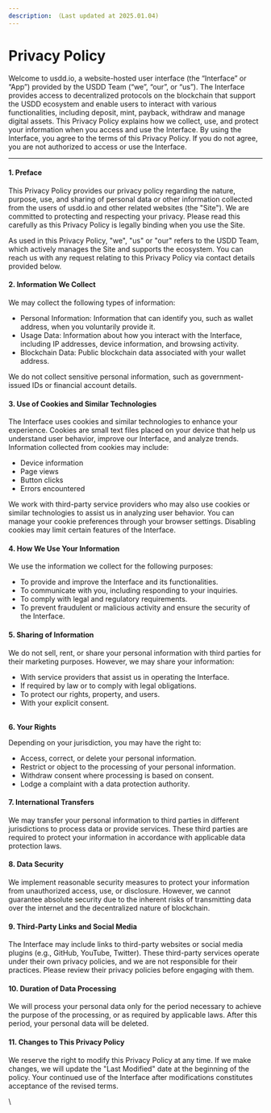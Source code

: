 ```yaml
---
description: （Last updated at 2025.01.04)
---
```


# Privacy Policy

Welcome to usdd.io, a website-hosted user interface (the “Interface” or “App”) provided by the USDD Team (“we”, “our”, or “us”). The Interface provides access to decentralized protocols on the blockchain that support the USDD ecosystem and enable users to interact with various functionalities, including deposit, mint, payback, withdraw and manage digital assets. This Privacy Policy explains how we collect, use, and protect your information when you access and use the Interface. By using the Interface, you agree to the terms of this Privacy Policy. If you do not agree, you are not authorized to access or use the Interface.

***

#### 1. Preface

This Privacy Policy provides our privacy policy regarding the nature, purpose, use, and sharing of personal data or other information collected from the users of usdd.io and other related websites (the "Site"). We are committed to protecting and respecting your privacy. Please read this carefully as this Privacy Policy is legally binding when you use the Site.

As used in this Privacy Policy, "we", "us" or "our" refers to the USDD Team, which actively manages the Site and supports the ecosystem. You can reach us with any request relating to this Privacy Policy via contact details provided below.

#### 2. Information We Collect

We may collect the following types of information:

* Personal Information: Information that can identify you, such as wallet address, when you voluntarily provide it.
* Usage Data: Information about how you interact with the Interface, including IP addresses, device information, and browsing activity.
* Blockchain Data: Public blockchain data associated with your wallet address.

We do not collect sensitive personal information, such as government-issued IDs or financial account details.

#### 3. Use of Cookies and Similar Technologies

The Interface uses cookies and similar technologies to enhance your experience. Cookies are small text files placed on your device that help us understand user behavior, improve our Interface, and analyze trends. Information collected from cookies may include:

* Device information
* Page views
* Button clicks
* Errors encountered

We work with third-party service providers who may also use cookies or similar technologies to assist us in analyzing user behavior. You can manage your cookie preferences through your browser settings. Disabling cookies may limit certain features of the Interface.

#### 4. How We Use Your Information

We use the information we collect for the following purposes:

* To provide and improve the Interface and its functionalities.
* To communicate with you, including responding to your inquiries.
* To comply with legal and regulatory requirements.
* To prevent fraudulent or malicious activity and ensure the security of the Interface.

#### 5. Sharing of Information

We do not sell, rent, or share your personal information with third parties for their marketing purposes. However, we may share your information:

* With service providers that assist us in operating the Interface.
* If required by law or to comply with legal obligations.
* To protect our rights, property, and users.
* With your explicit consent.

\
**6. Your Rights**

Depending on your jurisdiction, you may have the right to:

* Access, correct, or delete your personal information.
* Restrict or object to the processing of your personal information.
* Withdraw consent where processing is based on consent.
* Lodge a complaint with a data protection authority.

#### 7. International Transfers

We may transfer your personal information to third parties in different jurisdictions to process data or provide services. These third parties are required to protect your information in accordance with applicable data protection laws.

#### 8. Data Security

We implement reasonable security measures to protect your information from unauthorized access, use, or disclosure. However, we cannot guarantee absolute security due to the inherent risks of transmitting data over the internet and the decentralized nature of blockchain.

#### 9. Third-Party Links and Social Media

The Interface may include links to third-party websites or social media plugins (e.g., GitHub, YouTube, Twitter). These third-party services operate under their own privacy policies, and we are not responsible for their practices. Please review their privacy policies before engaging with them.

#### 10. Duration of Data Processing

We will process your personal data only for the period necessary to achieve the purpose of the processing, or as required by applicable laws. After this period, your personal data will be deleted.

#### 11. Changes to This Privacy Policy

We reserve the right to modify this Privacy Policy at any time. If we make changes, we will update the "Last Modified" date at the beginning of the policy. Your continued use of the Interface after modifications constitutes acceptance of the revised terms.

\

